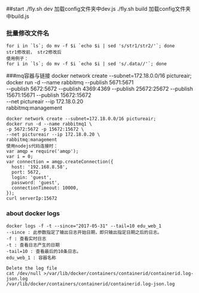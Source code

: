 ##start
	./fly.sh dev  加载config文件夹中dev.js
	./fly.sh build  加载config文件夹中build.js

### 批量修改文件名
	for i in `ls`; do mv -f $i `echo $i | sed 's/str1/str2/'`; done
	str1修改前， str2修改后
	使用例子：
	for i in `ls`; do mv -f $i `echo $i | sed 's/.data//'`; done

###mq容器与链接
	docker network create --subnet=172.18.0.0/16 pictureair;
	docker run -d --name rabbitmq --publish 5671:5671 \
	--publish 5672:5672 --publish 4369:4369 --publish 25672:25672 --publish 15671:15671 --publish 15672:15672 \
	--net pictureair --ip 172.18.0.20 \
	rabbitmq:management

	docker network create --subnet=172.18.0.0/16 pictureair;
	docker run -d --name rabbitmq1 \
	-p 5672:5672 -p 15672:15672 \
	--net pictureair --ip 172.18.0.20 \
	rabbitmq:management
	使用nodejs代码连接时：
	var amqp = require('amqp');
	var i = 0;
	var connection = amqp.createConnection({
	  host: '192.168.8.58',
	  port: 5672,
	  login: 'guest',
	  password: 'guest',
	  connectionTimeout: 10000,
	});
	curl serverIp:15672

### about docker logs
	docker logs -f -t --since="2017-05-31" --tail=10 edu_web_1
	--since : 此参数指定了输出日志开始日期，即只输出指定日期之后的日志。
	-f : 查看实时日志
	-t : 查看日志产生的日期
	-tail=10 : 查看最后的10条日志。
	edu_web_1 : 容器名称

	Delete the log file
	cat /dev/null >/var/lib/docker/containers/containerid/containerid.log-json.log
	/var/lib/docker/containers/containerid/containerid.log-json.log